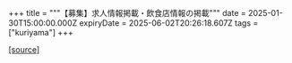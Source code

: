 +++
title = """【募集】求人情報掲載・飲食店情報の掲載"""
date = 2025-01-30T15:00:00.000Z
expiryDate = 2025-06-02T20:26:18.607Z
tags = ["kuriyama"]
+++


[[source]](https://www.town.kuriyama.hokkaido.jp/soshiki/46/26544.html)
